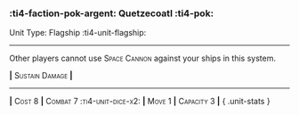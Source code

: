 ### :ti4-faction-pok-argent: **Quetzecoatl** :ti4-pok:

Unit Type: Flagship :ti4-unit-flagship:

---

Other players cannot use <span style="font-variant:small-caps;">Space Cannon</span> against your ships in this system.

__|__ <span style="font-variant:small-caps;">Sustain Damage</span> __|__

---

__|__ <span style="font-variant:small-caps;">Cost 8</span> __|__ <span style="font-variant:small-caps;">Combat 7 :ti4-unit-dice-x2:</span> __|__ <span style="font-variant:small-caps;">Move 1</span> __|__ <span style="font-variant:small-caps;">Capacity 3</span> __|__
{ .unit-stats }
